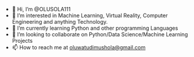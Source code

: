 - 👋 Hi, I’m @OLUSOLA111
- 👀 I’m interested in Machine Learning, Virtual Reality, Computer Engineering and anything Technology.
- 🌱 I’m currently learning Python and other programming Languages
- 💞️ I’m looking to collaborate on Python/Data Science/Machine Learning Projects
- 📫 How to reach me at oluwatudimushola@gmail.com

<!---
OLUSOLA111/OLUSOLA111 is a ✨ special ✨ repository because its `README.md` (this file) appears on your GitHub profile.
You can click the Preview link to take a look at your changes.
--->
